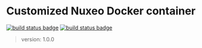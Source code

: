 # Customized Nuxeo Docker container

[![build status badge](https://img.shields.io/travis/djantaio/djantajs-docker-server/master.svg)](https://travis-ci.org/djantaio/djantajs-docker-server/branches)
[![build status badge](https://doi-janky.infosiftr.net/job/update.sh/job/postgres/badge/icon)](https://doi-janky.infosiftr.net/job/update.sh/job/postgres)

> version: 1.0.0


